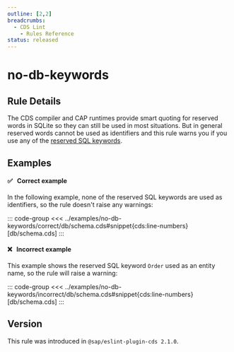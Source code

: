 ```yaml
---
outline: [2,2]
breadcrumbs:
  - CDS Lint
    - Rules Reference
status: released
---
```


<script setup>
  import PlaygroundBadge from '../components/PlaygroundBadge.vue'
</script>

# no-db-keywords

## Rule Details

The CDS compiler and CAP runtimes provide smart quoting for reserved words in SQLite so they can still be used in most situations. But in general reserved words cannot be used as identifiers and this rule warns you if you use any of the [reserved SQL keywords](https://www.sqlite.org/lang_keywords.html).

## Examples

#### ✅ &nbsp; Correct example

In the following example, none of the reserved SQL keywords are used as identifiers, so the rule doesn't raise any warnings:

::: code-group
<<< ../examples/no-db-keywords/correct/db/schema.cds#snippet{cds:line-numbers} [db/schema.cds]
:::
<PlaygroundBadge
  name="no-db-keywords"
  kind="correct"
  :rules="{'@sap/cds/no-db-keywords': ['warn', 'show']}"
  :files="['db/schema.cds']"
  :packages="{'cds': { 'requires': {'db': { 'kind': 'sql' } } } }"
/>

#### ❌ &nbsp; Incorrect example

This example shows the reserved SQL keyword `Order` used as an entity name, so the rule will raise a warning:
<!-- TODO: Remove devDependency as soon as rule fix is released -->
::: code-group
<<< ../examples/no-db-keywords/incorrect/db/schema.cds#snippet{cds:line-numbers} [db/schema.cds]
:::
<PlaygroundBadge
  name="no-db-keywords"
  kind="incorrect"
  :rules="{'@sap/cds/no-db-keywords': ['warn', 'show']}"
  :files="['db/schema.cds']"
  :packages="{'devDependencies': { '@cap-js/sqlite': '^2' } }"
/>

## Version
This rule was introduced in `@sap/eslint-plugin-cds 2.1.0`.